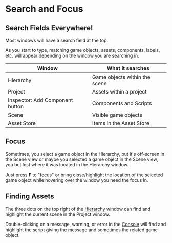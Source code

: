 # Search and Focus

## **Search Fields Everywhere!**

Most windows will have a search field at the top.

As you start to type, matching game objects, assets, components, labels, etc. will appear depending on the window you are searching in.

| Window                          | What it searches              |
| ------------------------------- | ----------------------------- |
| Hierarchy                       | Game objects within the scene |
| Project                         | Assets within a project       |
| Inspector: Add Component button | Components and Scripts        |
| Scene                           | Visible game objects          |
| Asset Store                     | Items in the Asset Store      |

## **Focus**

Sometimes, you select a game object in the Hierarchy, but it's off-screen in the Scene view or maybe you selected a game object in the Scene view, you but lost where it was located in the Hierarchy window.

Just press **F** to "focus" or bring close/highlight the location of the selected game object while hovering over the window you need the focus in.

## Finding Assets

The three dots on the top right of the [Hierarchy](../the-unity-interface/the-tabs/hierarchy-tab.md) window can find and highlight the current scene in the Project window.

Double-clicking on a message, warning, or error in the [Console](../the-unity-interface/the-tabs/console-tab.md) will find and highlight the script giving the message and sometimes the related game object.
